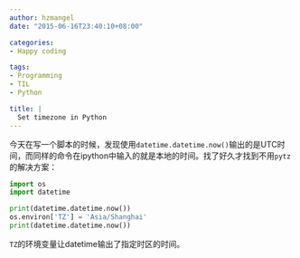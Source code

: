 ```yaml
---
author: hzmangel
date: "2015-06-16T23:40:10+08:00"

categories:
- Happy coding

tags:
- Programming
- TIL
- Python

title: |
  Set timezone in Python
---
```


今天在写一个脚本的时候，发现使用`datetime.datetime.now()`输出的是UTC时间，而同样的命令在ipython中输入的就是本地的时间。找了好久才找到不用`pytz`的解决方案：
<!--more-->

```python
import os
import datetime

print(datetime.datetime.now())
os.environ['TZ'] = 'Asia/Shanghai'
print(datetime.datetime.now())
```


`TZ`的环境变量让datetime输出了指定时区的时间。

